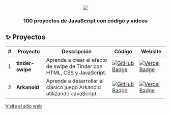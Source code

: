 <div align="center">
    <a href="https://www.javascript100.dev">
    <img src="https://github.com/midudev/javascript-100-proyectos/raw/main/web/public/readme.jpg" /> 
    </a>
  <h3>
    <strong>100 proyectos de JavaScript con código y vídeos</strong>
  </h3>
</div>


## ✨ Proyectos

| #   | Proyecto         | Descripción                                                              | Código                                                                                                                                                                                   | Website                                                                                                                                                |
| --- | ---------------- | ------------------------------------------------------------------------ | ---------------------------------------------------------------------------------------------------------------------------------------------------------------------------------------- | ------------------------------------------------------------------------------------------------------------------------------------------------------ |
| 1   | **tinder-swipe** | Aprende a crear el efecto de swipe de Tinder con HTML, CSS y JavaScript. | [![GitHub Badge](https://img.shields.io/badge/Código-181717?logo=github&logoColor=fff&style=flat-square)](https://github.com/midudev/javascript-100-proyectos/tree/main/01-tinder-swipe) | [![Vercel Badge](https://img.shields.io/badge/Website-000?logo=vercel&logoColor=fff&style=flat-square)](https://www.javascript100.dev/01-tinder-swipe) |
| 2   | **Arkanoid**     | Aprende a desarrollar el clásico juego Arkanoid utilizando JavaScript.   | [![GitHub Badge](https://img.shields.io/badge/Código-181717?logo=github&logoColor=fff&style=flat-square)](https://github.com/midudev/javascript-100-proyectos/tree/main/02-arkanoid)     | [![Vercel Badge](https://img.shields.io/badge/Website-000?logo=vercel&logoColor=fff&style=flat-square)](https://www.javascript100.dev/02-arkanoid)     |


[Visita el sitio web](https://www.javascript100.dev/)
